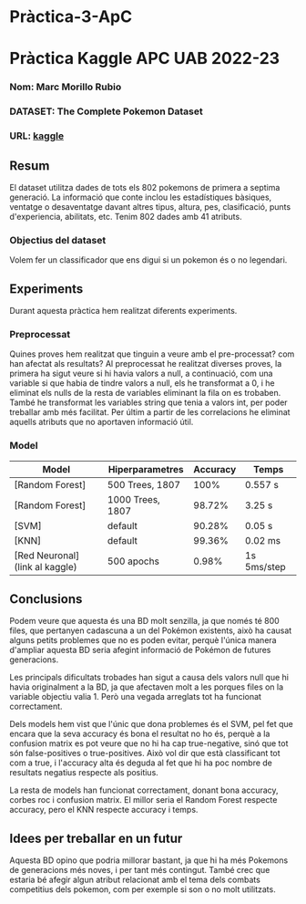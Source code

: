 # Pràctica-3-ApC
# Pràctica Kaggle APC UAB 2022-23
### Nom: Marc Morillo Rubio 
### DATASET: The Complete Pokemon Dataset
### URL: [kaggle](https://www.kaggle.com/rounakbanik/pokemon)
## Resum
El dataset utilitza dades de tots els 802 pokemons de primera a septima generació. La informació que conte inclou les estadístiques bàsiques, ventatge o desaventatge davant altres tipus, altura, pes, clasificació, punts d'experiencia, abilitats, etc.
Tenim 802 dades amb 41 atributs.
### Objectius del dataset
Volem fer un classificador que ens digui si un pokemon és o no legendari.
## Experiments
Durant aquesta pràctica hem realitzat diferents experiments.
### Preprocessat
Quines proves hem realitzat que tinguin a veure amb el pre-processat? com han afectat als resultats?
Al preprocessat he realitzat diverses proves, la primera ha sigut veure si hi havia valors a null, a continuació, com una variable si que habia de tindre valors a null, els he transformat a 0, i he eliminat els nulls de la resta de variables eliminant la fila on es trobaben. També he transformat les variables string que tenia a valors int, per poder treballar amb més facilitat. Per últim a partir de les correlacions he eliminat aquells atributs que no aportaven informació útil.
### Model
| Model | Hiperparametres | Accuracy | Temps |
| -- | -- | -- | -- |
| [Random Forest] | 500 Trees, 1807 | 100% | 0.557 s |
| [Random Forest] | 1000 Trees, 1807 | 98.72% | 3.25 s |
| [SVM] | default | 90.28% | 0.05 s |
| [KNN] | default | 99.36% | 0.02 ms |
| [Red Neuronal] (link al kaggle) | 500 apochs | 0.98% | 1s 5ms/step |
## Conclusions
Podem veure que aquesta és una BD molt senzilla, ja que només té 800 files, que pertanyen cadascuna a un del Pokémon existents, això ha causat alguns petits problemes que no es poden evitar, perquè l'única manera d'ampliar aquesta BD seria afegint informació de Pokémon de futures generacions.

Les principals dificultats trobades han sigut a causa dels valors null que hi havia originalment a la BD, ja que afectaven molt a les porques files on la variable objectiu valia 1. Però una vegada arreglats tot ha funcionat correctament.

Dels models hem vist que l'únic que dona problemes és el SVM, pel fet que encara que la seva accuracy és bona el resultat no ho és, perquè a la confusion matrix es pot veure que no hi ha cap true-negative, sinó que tot són false-positives o true-positives. Això vol dir que està classificant tot com a true, i l'accuracy alta és deguda al fet que hi ha poc nombre de resultats negatius respecte als positius.

La resta de models han funcionat correctament, donant bona accuracy, corbes roc i confusion matrix. El millor seria el Random Forest respecte accuracy, pero el KNN respecte accuracy i temps.
## Idees per treballar en un futur
Aquesta BD opino que podria millorar bastant, ja que hi ha més Pokemons de generacions més noves, i per tant més contingut. També crec que estaria bé afegir algun atribut relacionat amb el tema dels combats competitius dels pokemon, com per exemple si son o no molt utilitzats.
